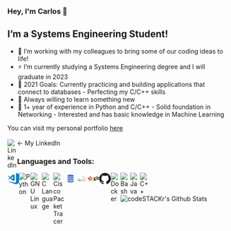### Hey, I'm Carlos 👋

## I’m a Systems Engineering Student! 
- 🔭 I’m working with my colleagues to bring some of our coding ideas to life!
- ⚡ I’m currently studying a Systems Engineering degree and I will graduate in 2023
- 🥅 2021 Goals: Currently practicing and building applications that connect to databases - Perfecting my C/C++ skills
- 🌱 Always willing to learn something new
- 📕 1+ year of experience in Python and C/C++ - Solid foundation in Networking - Interested and has basic knowledge in Machine Learning

You can visit my personal portfolio [here][pisich_webpage]</br>
<br />
<- My LinkedIn [<img align="left" alt="LinkedIn" width="22px" src="https://cdn.jsdelivr.net/npm/simple-icons@v3/icons/linkedin.svg" />][carlos_linkedin]
<br />

### Languages and Tools:

[<img align="left" alt="Visual Studio Code" width="26px" src="https://raw.githubusercontent.com/github/explore/80688e429a7d4ef2fca1e82350fe8e3517d3494d/topics/visual-studio-code/visual-studio-code.png" />][carlos_github]
[<img align="left" alt="Python" width="26px" src="https://upload.wikimedia.org/wikipedia/commons/thumb/c/c3/Python-logo-notext.svg/480px-Python-logo-notext.svg.png" />][carlos_github]
[<img align="left" alt="GNU Linux" width="26px" src="https://upload.wikimedia.org/wikipedia/commons/thumb/b/b0/NewTux.svg/1200px-NewTux.svg.png" />][carlos_github]
[<img align="left" alt="C Language" width="26px" src="https://cdn.iconscout.com/icon/free/png-512/c-programming-569564.png" />][carlos_github]
[<img align="left" alt="Cisco Packet Tracer" width="26px" src="https://redyseguridad.fi-b.unam.mx/Lab/images/icons/PT.png" />][carlos_github]
[<img align="left" alt="SQL" width="26px" src="https://raw.githubusercontent.com/github/explore/80688e429a7d4ef2fca1e82350fe8e3517d3494d/topics/sql/sql.png" />][carlos_github]
[<img align="left" alt="MySQL" width="26px" src="https://raw.githubusercontent.com/github/explore/80688e429a7d4ef2fca1e82350fe8e3517d3494d/topics/mysql/mysql.png" />][carlos_github]
[<img align="left" alt="Git" width="26px" src="https://raw.githubusercontent.com/github/explore/80688e429a7d4ef2fca1e82350fe8e3517d3494d/topics/git/git.png" />][carlos_github]
[<img align="left" alt="GitHub" width="26px" src="https://raw.githubusercontent.com/github/explore/78df643247d429f6cc873026c0622819ad797942/topics/github/github.png" />][carlos_github]
[<img align="left" alt="Docker" width="22px" src="https://i2.wp.com/www.clubdetecnologia.net/wp-content/uploads/2017/11/docker-logo.png?fit=269%2C201&ssl=1" />][carlos_github]
[<img align="left" alt="Bash" width="22px" src="https://upload.wikimedia.org/wikipedia/commons/thumb/2/20/Bash_Logo_black_and_white_icon_only.svg/1200px-Bash_Logo_black_and_white_icon_only.svg.png" />][carlos_github]
[<img align="left" alt="Java" width="22px" src="https://orade.com/wp-content/uploads/2017/10/java-logo-300x255.jpg" />][carlos_github]
[<img align="left" alt="C++" width="22px" src="https://upload.wikimedia.org/wikipedia/commons/thumb/1/18/ISO_C%2B%2B_Logo.svg/1200px-ISO_C%2B%2B_Logo.svg.png" />][carlos_github]

<br />
<br />

<img align="left" alt="codeSTACKr's Github Stats" src="https://github-readme-stats.vercel.app/api?username=Pisich&show_icons=true&hide_border=true" />

[carlos_linkedin]: https://www.linkedin.com/in/CarlosRodriguezCastro
[carlos_github]: https://github.com/Pisich
[pisich_webpage]: https://pisich.github.io
